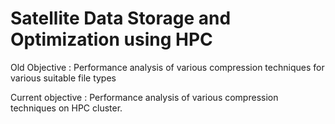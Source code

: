 # Satellite Data Storage and Optimization using HPC

Old Objective : Performance analysis of various compression techniques for various suitable file types

Current objective : Performance analysis of various compression techniques on HPC cluster.
